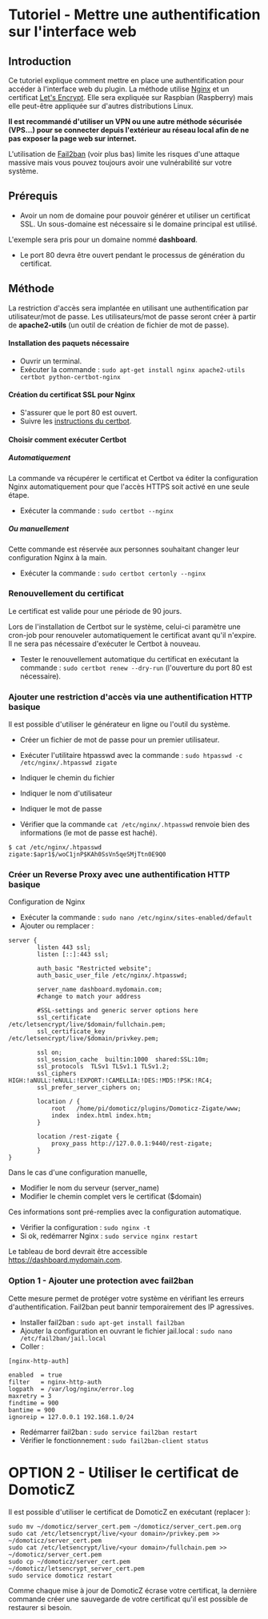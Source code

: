 # Tutoriel - Mettre une authentification sur l'interface web


## Introduction

Ce tutoriel explique comment mettre en place une authentification pour accéder à l'interface web du plugin.
La méthode utilise [Nginx](https://www.nginx.com) et un certificat [Let's Encrypt](https://letsencrypt.org/). Elle sera expliquée sur Raspbian (Raspberry) mais elle peut-être appliquée sur d'autres distributions Linux.

**Il est recommandé d'utiliser un VPN ou une autre méthode sécurisée (VPS...) pour se connecter depuis l'extérieur au réseau local afin de ne pas exposer la page web sur internet.**

L'utilisation de [Fail2ban](http://www.fail2ban.org) (voir plus bas) limite les risques d'une attaque massive mais vous pouvez toujours avoir une vulnérabilité sur votre système.


## Prérequis

* Avoir un nom de domaine pour pouvoir générer et utiliser un certificat SSL. Un sous-domaine est nécessaire si le domaine principal est utilisé.

L'exemple sera pris pour un domaine nommé __dashboard__.

* Le port 80 devra être ouvert pendant le processus de génération du certificat.


## Méthode

La restriction d'accès sera implantée en utilisant une authentification par utilisateur/mot de passe.
Les utilisateurs/mot de passe seront créer à partir de __apache2-utils__ (un outil de création de fichier de mot de passe).

#### Installation des paquets nécessaire

* Ouvrir un terminal.
* Exécuter la commande : `sudo apt-get install nginx apache2-utils certbot python-certbot-nginx`


#### Création du certificat SSL pour Nginx

* S'assurer que le port 80 est ouvert.
* Suivre les [instructions du certbot](https://certbot.eff.org/lets-encrypt/debianbuster-nginx).


#### Choisir comment exécuter Certbot

##### Automatiquement

La commande va récupérer le certificat et Certbot va éditer la configuration Nginx automatiquement pour que l'accès HTTPS soit activé en une seule étape.

* Exécuter la commande : `sudo certbot --nginx`

##### Ou manuellement

Cette commande est réservée aux personnes souhaitant changer leur configuration Nginx à la main.

* Exécuter la commande : `sudo certbot certonly --nginx`


### Renouvellement du certificat

Le certificat est valide pour une période de 90 jours.

Lors de l'installation de Certbot sur le système, celui-ci paramètre une cron-job pour renouveler automatiquement le certificat avant qu'il n'expire. Il ne sera pas nécessaire d'exécuter le Certbot à nouveau.

* Tester le renouvellement automatique du certificat en exécutant la commande : `sudo certbot renew --dry-run` (l'ouverture du port 80 est nécessaire).


### Ajouter une restriction d'accès via une authentification HTTP basique

Il est possible d'utiliser le générateur en ligne ou l'outil du système.

* Créer un fichier de mot de passe pour un premier utilisateur.
* Exécuter l'utilitaire htpasswd avec la commande : `sudo htpasswd -c /etc/nginx/.htpasswd zigate`
* Indiquer le chemin du fichier
* Indiquer le nom d'utilisateur
* Indiquer le mot de passe

* Vérifier que la commande `cat /etc/nginx/.htpasswd` renvoie bien des informations (le mot de passe est haché).

```
$ cat /etc/nginx/.htpasswd
zigate:$apr1$/woC1jnP$KAh0SsVn5qeSMjTtn0E9Q0
```


### Créer un Reverse Proxy avec une authentification HTTP basique

Configuration de Nginx

* Exécuter la commande : `sudo nano /etc/nginx/sites-enabled/default`
* Ajouter ou remplacer :

```
server {
        listen 443 ssl;
        listen [::]:443 ssl;

        auth_basic "Restricted website";
        auth_basic_user_file /etc/nginx/.htpasswd;

        server_name dashboard.mydomain.com;
        #change to match your address

        #SSL-settings and generic server options here
        ssl_certificate           /etc/letsencrypt/live/$domain/fullchain.pem;
        ssl_certificate_key       /etc/letsencrypt/live/$domain/privkey.pem;

        ssl on;
        ssl_session_cache  builtin:1000  shared:SSL:10m;
        ssl_protocols  TLSv1 TLSv1.1 TLSv1.2;
        ssl_ciphers HIGH:!aNULL:!eNULL:!EXPORT:!CAMELLIA:!DES:!MD5:!PSK:!RC4;
        ssl_prefer_server_ciphers on;

        location / {
            root   /home/pi/domoticz/plugins/Domoticz-Zigate/www;
            index  index.html index.htm;
        }

        location /rest-zigate {
            proxy_pass http://127.0.0.1:9440/rest-zigate;
        }
}
```
Dans le cas d'une configuration manuelle,

   * Modifier le nom du serveur (server_name)
   * Modifier le chemin complet vers le certificat ($domain)

   Ces informations sont pré-remplies avec la configuration automatique.

* Vérifier la configuration : `sudo nginx -t`
* Si ok, redémarrer Nginx : `sudo service nginx restart`

Le tableau de bord devrait être accessible https://dashboard.mydomain.com.

### Option 1 - Ajouter une protection avec fail2ban

Cette mesure permet de protéger votre système en vérifiant les erreurs d'authentification. Fail2ban peut bannir temporairement des IP agressives.

* Installer fail2ban : `sudo apt-get install fail2ban`
* Ajouter la configuration en ouvrant le fichier jail.local : `sudo nano /etc/fail2ban/jail.local`
* Coller :
```
[nginx-http-auth]

enabled  = true
filter   = nginx-http-auth
logpath  = /var/log/nginx/error.log
maxretry = 3
findtime = 900
bantime = 900
ignoreip = 127.0.0.1 192.168.1.0/24
```

* Redémarrer fail2ban : `sudo service fail2ban restart`
* Vérifier le fonctionnement : `sudo fail2ban-client status`

# OPTION 2 - Utiliser le certificat de DomoticZ

Il est possible d'utiliser le certificat de DomoticZ en exécutant (replacer <your domain>):

```
sudo mv ~/domoticz/server_cert.pem ~/domoticz/server_cert.pem.org
sudo cat /etc/letsencrypt/live/<your domain>/privkey.pem >> ~/domoticz/server_cert.pem
sudo cat /etc/letsencrypt/live/<your domain>/fullchain.pem >> ~/domoticz/server_cert.pem
sudo cp ~/domoticz/server_cert.pem ~/domoticz/letsencrypt_server_cert.pem
sudo service domoticz restart
```
Comme chaque mise à jour de DomoticZ écrase votre certificat, la dernière commande créer une sauvegarde de votre certificat qu'il est possible de restaurer si besoin.
